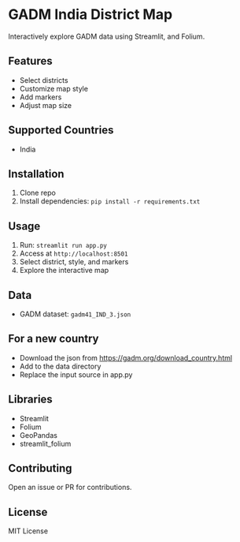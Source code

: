 # GADM India District Map

Interactively explore GADM data using Streamlit, and Folium.

## Features

- Select districts
- Customize map style
- Add markers
- Adjust map size

## Supported Countries
- India

## Installation

1. Clone repo
2. Install dependencies: `pip install -r requirements.txt`

## Usage

1. Run: `streamlit run app.py`
2. Access at `http://localhost:8501`
3. Select district, style, and markers
4. Explore the interactive map

## Data

- GADM dataset: `gadm41_IND_3.json`

## For a new country
- Download the json from https://gadm.org/download_country.html
- Add to the data directory
- Replace the input source in app.py

## Libraries

- Streamlit
- Folium
- GeoPandas
- streamlit_folium

## Contributing

Open an issue or PR for contributions.

## License

MIT License